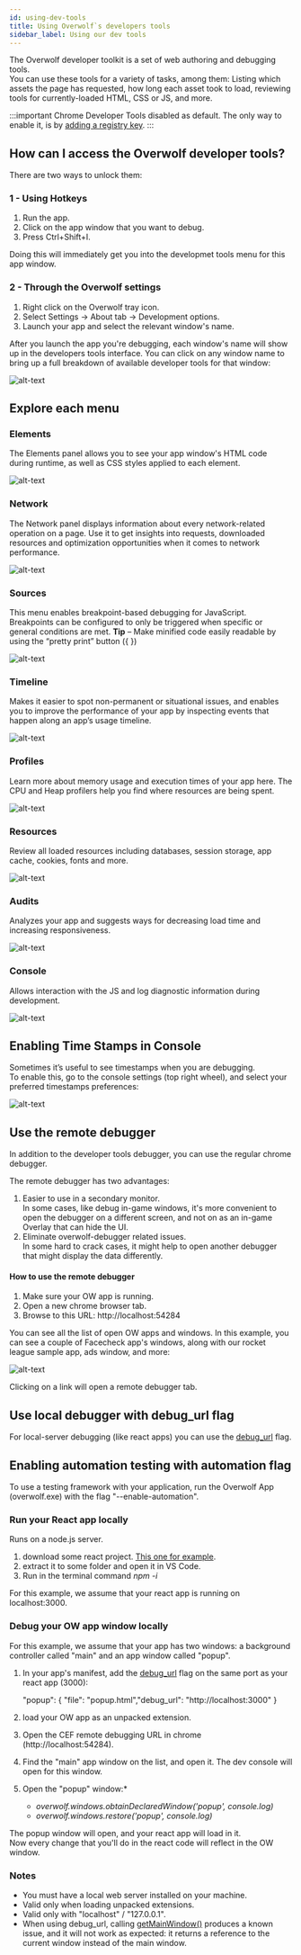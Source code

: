 ```yaml
---
id: using-dev-tools
title: Using Overwolf`s developers tools
sidebar_label: Using our dev tools
---
```


The Overwolf developer toolkit is a set of web authoring and debugging tools.  
You can use these tools for a variety of tasks, among them: Listing which assets the page has requested, how long each asset took to load, reviewing tools for currently-loaded HTML, CSS or JS, and more.

:::important
Chrome Developer Tools disabled as default. The only way to enable it, is by [adding a registry key](../topics/enable-dev-tools#download-registry-key).
:::

## How can I access the Overwolf developer tools?

There are two ways to unlock them:

### 1 - Using Hotkeys

1. Run the app.
2. Click on the app window that you want to debug.
3. Press Ctrl+Shift+I.

Doing this will immediately get you into the developmet tools menu for this app window.

### 2 - Through the Overwolf settings

1. Right click on the Overwolf tray icon.
2. Select Settings → About tab → Development options.
3. Launch your app and select the relevant window's name.

After you launch the app you're debugging, each window's name will show up in the developers tools interface. You can click on any window name to bring up a full breakdown of available developer tools for that window:

![alt-text](assets/dev-tools-1.jpg)

## Explore each menu

### Elements

The Elements panel allows you to see your app window's HTML code during runtime, as well as CSS styles applied to each element.

![alt-text](assets/dev-tools-2.jpg)

### Network

The Network panel displays information about every network-related operation on a page. Use it to get insights into requests, downloaded resources and optimization opportunities when it comes to network performance.

![alt-text](assets/dev-tools-3.jpg)

### Sources

This menu enables breakpoint-based debugging for JavaScript. Breakpoints can be configured to only be triggered when specific or general conditions are met.
**Tip** – Make minified code easily readable by using the “pretty print” button ({ })

![alt-text](assets/dev-tools-4.jpg)

### Timeline

Makes it easier to spot non-permanent or situational issues, and enables you to improve the performance of your app by inspecting events that happen along an app’s usage timeline.

![alt-text](assets/dev-tools-5.jpg)

### Profiles

Learn more about memory usage and execution times of your app here. The CPU and Heap profilers help you find where resources are being spent.

![alt-text](assets/dev-tools-6.jpg)

### Resources

Review all loaded resources including databases, session storage, app cache, cookies, fonts and more.

![alt-text](assets/dev-tools-7.jpg)

### Audits

Analyzes your app and suggests ways for decreasing load time and increasing responsiveness.

![alt-text](assets/dev-tools-8.jpg)

### Console

Allows interaction with the JS and log diagnostic information during development.

![alt-text](assets/dev-tools-9.jpg)

## Enabling Time Stamps in Console

Sometimes it’s useful to see timestamps when you are debugging.  
To enable this, go to the console settings (top right wheel), and select your preferred timestamps preferences:

![alt-text](assets/dev-tools-10.png)

## Use the remote debugger

In addition to the developer tools debugger, you can use the regular chrome debugger.  

The remote debugger has two advantages:

1. Easier to use in a secondary monitor.  
   In some cases, like debug in-game windows, it's more convenient to open the debugger on a different screen, and not on as an in-game Overlay that can hide the UI.
2. Eliminate overwolf-debugger related issues.  
  In some hard to crack cases, it might help to open another debugger that might display the data differently.

  #### How to use the remote debugger

  1. Make sure your OW app is running.
  2. Open a new chrome browser tab.
  3. Browse to this URL: http://localhost:54284
  
You can see all the list of open OW apps and windows.  In this example, you can see a couple of Facecheck app's windows, along with our rocket league sample app, ads window, and more:

![alt-text](assets/dev-tools-11.png)

Clicking on a link will open a remote debugger tab.

## Use local debugger with debug_url flag

For local-server debugging (like react apps) you can use the [debug_url](../api/manifest-json#debug_url) flag.

## Enabling automation testing with automation flag

To use a testing framework with your application, run the Overwolf App (overwolf.exe) with the flag "--enable-automation".

### Run your React app locally

Runs on a node.js server.

1. download some react project. [This one for example](https://github.com/aditya-sridhar/simple-reactjs-app).
2. extract it to some folder and open it in VS Code.
3. Run in the terminal command *npm -i*

For this example, we assume that your react app is running on localhost:3000.

### Debug your OW app window locally

For this example, we assume that your app has two windows: a background controller called "main" and an app window called "popup".

1. In your app's manifest, add the [debug_url](../api/manifest-json#debug_url) flag on the same port as your react app (3000):
   
   "popup": { "file": "popup.html","debug_url": "http://localhost:3000" }
2. load your OW app as an unpacked extension.
3. Open the CEF remote debugging URL in chrome (http://localhost:54284).
4. Find the "main" app window on the list, and open it. The dev console will open for this window.
5. Open the "popup" window:*
   * *overwolf.windows.obtainDeclaredWindow('popup', console.log)*
   * *overwolf.windows.restore('popup', console.log)*
  
  The popup window will open, and your react app will load in it.  
   Now every change that you'll do in the react code will reflect in the OW window.

### Notes
* You must have a local web server installed on your machine.
* Valid only when loading unpacked extensions.
* Valid only with "localhost" / "127.0.0.1".
* When using debug_url, calling [getMainWindow()](../api/overwolf-windows#getmainwindow) produces a known issue, and it will not work as expected: it returns a reference to the current window instead of the main window.
